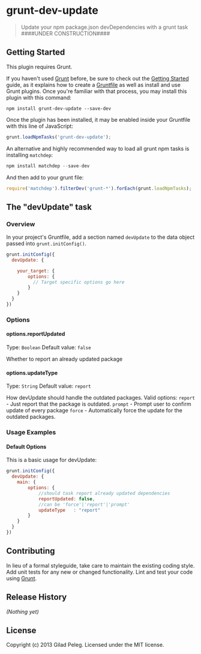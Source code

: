 # grunt-dev-update

> Update your npm package.json devDependencies with a grunt task
####UNDER CONSTRUCTION####

## Getting Started
This plugin requires Grunt.

If you haven't used [Grunt](http://gruntjs.com/) before, be sure to check out the [Getting Started](http://gruntjs.com/getting-started) guide, as it explains how to create a [Gruntfile](http://gruntjs.com/sample-gruntfile) as well as install and use Grunt plugins. Once you're familiar with that process, you may install this plugin with this command:

```shell
npm install grunt-dev-update --save-dev
```

Once the plugin has been installed, it may be enabled inside your Gruntfile with this line of JavaScript:

```js
grunt.loadNpmTasks('grunt-dev-update');
```

An alternative and highly recommended way to load all grunt npm tasks is installing `matchdep`:
```js
npm install matchdep --save-dev
```

And then add to your grunt file:
```js
require('matchdep').filterDev('grunt-*').forEach(grunt.loadNpmTasks);
```


## The "devUpdate" task

### Overview
In your project's Gruntfile, add a section named `devUpdate` to the data object passed into `grunt.initConfig()`.

```js
grunt.initConfig({
  devUpdate: {

    your_target: {
        options: {
          // Target specific options go here
        }
    }
  }
})
```

### Options

#### options.reportUpdated
Type: `Boolean`
Default value: `false`

Whether to report an already updated package

#### options.updateType
Type: `String`
Default value: `report`

How devUpdate should handle the outdated packages. Valid options:
`report` - Just report that the package is outdated.
`prompt` - Prompt user to confirm update of every package
`force` - Automatically force the update for the outdated packages.

### Usage Examples

#### Default Options
This is a basic usage for devUpdate:

```js
grunt.initConfig({
  devUpdate: {
    main: {
        options: {
            //should task report already updated dependencies
            reportUpdated: false,
            //can be 'force'|'report'|'prompt'
            updateType   : "report"
        }
    }
  }
})
```

## Contributing
In lieu of a formal styleguide, take care to maintain the existing coding style. Add unit tests for any new or changed functionality. Lint and test your code using [Grunt](http://gruntjs.com/).

## Release History
_(Nothing yet)_

## License
Copyright (c) 2013 Gilad Peleg. Licensed under the MIT license.
